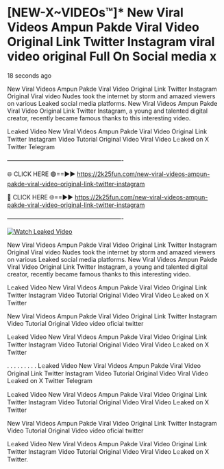 # [NEW-X~VIDEOs™]* New Viral Videos Ampun Pakde Viral Video Original Link Twitter Instagram viral video original Full On Social media x

18 seconds ago

New Viral Videos Ampun Pakde Viral Video Original Link Twitter Instagram Original Viral video Nudes took the internet by storm and amazed viewers on various Leaked social media platforms. New Viral Videos Ampun Pakde Viral Video Original Link Twitter Instagram, a young and talented digital creator, recently became famous thanks to this interesting video.

L𝚎aked Video New Viral Videos Ampun Pakde Viral Video Original Link Twitter Instagram Video Tutorial Original Video Viral Video L𝚎aked on X Twitter Telegram

———————————————————-

🌐 CLICK HERE 🟢==►► https://2k25fun.com/new-viral-videos-ampun-pakde-viral-video-original-link-twitter-instagram

🔴 CLICK HERE 🌐==►► https://2k25fun.com/new-viral-videos-ampun-pakde-viral-video-original-link-twitter-instagram

———————————————————-

[![Watch Leaked Video](https://miro.medium.com/v2/resize:fit:828/format:webp/1*cilzJN44JGOrTw9NJCrNHA.gif "Watch Leaked Video")](https://2k25fun.com/new-viral-videos-ampun-pakde-viral-video-original-link-twitter-instagram)

New Viral Videos Ampun Pakde Viral Video Original Link Twitter Instagram Original Viral video Nudes took the internet by storm and amazed viewers on various Leaked social media platforms. New Viral Videos Ampun Pakde Viral Video Original Link Twitter Instagram, a young and talented digital creator, recently became famous thanks to this interesting video.

L𝚎aked Video New Viral Videos Ampun Pakde Viral Video Original Link Twitter Instagram Video Tutorial Original Video Viral Video L𝚎aked on X Twitter

New Viral Videos Ampun Pakde Viral Video Original Link Twitter Instagram Video Tutorial Original Video video oficial twitter

L𝚎aked Video New Viral Videos Ampun Pakde Viral Video Original Link Twitter Instagram Video Tutorial Original Video Viral Video L𝚎aked on X Twitter

. . . . . . . . . L𝚎aked Video New Viral Videos Ampun Pakde Viral Video Original Link Twitter Instagram Video Tutorial Original Video Viral Video L𝚎aked on X Twitter Telegram

L𝚎aked Video New Viral Videos Ampun Pakde Viral Video Original Link Twitter Instagram Video Tutorial Original Video Viral Video L𝚎aked on X Twitter

New Viral Videos Ampun Pakde Viral Video Original Link Twitter Instagram Video Tutorial Original Video video oficial twitter

L𝚎aked Video New Viral Videos Ampun Pakde Viral Video Original Link Twitter Instagram Video Tutorial Original Video Viral Video L𝚎aked on X Twitter.